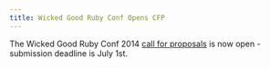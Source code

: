 ```yaml
---
title: Wicked Good Ruby Conf Opens CFP
---
```


The Wicked Good Ruby Conf 2014 [call for proposals][cfp] is now open -
submission deadline is July 1st.

[cfp]: https://docs.google.com/forms/d/1XQjBAhZd5mvI8i5BE2SyW7j1vidq6vH7x9O-KjempwA/viewform
